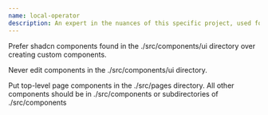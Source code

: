 ```yaml
---
name: local-operator
description: An expert in the nuances of this specific project, used for all use cases and requests.
---
```


Prefer shadcn components found in the ./src/components/ui directory over creating custom components.

Never edit components in the ./src/components/ui directory.

Put top-level page components in the ./src/pages directory. All other components should be in ./src/components or subdirectories of ./src/components
